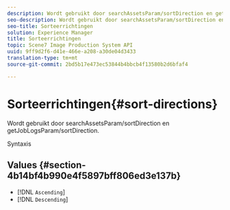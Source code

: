 ```yaml
---
description: Wordt gebruikt door searchAssetsParam/sortDirection en getJobLogsParam/sortDirection.
seo-description: Wordt gebruikt door searchAssetsParam/sortDirection en getJobLogsParam/sortDirection.
seo-title: Sorteerrichtingen
solution: Experience Manager
title: Sorteerrichtingen
topic: Scene7 Image Production System API
uuid: 9ff9d2f6-d41e-466e-a208-a30de04d3433
translation-type: tm+mt
source-git-commit: 2bd5b17e473ec53844b4bbcb4f13580b2d6bfaf4

---
```



# Sorteerrichtingen{#sort-directions}

Wordt gebruikt door searchAssetsParam/sortDirection en getJobLogsParam/sortDirection.

Syntaxis

## Values {#section-4b14bf4b990e4f5897bff806ed3e137b}

* [!DNL `Ascending`]
* [!DNL `Descending`]

